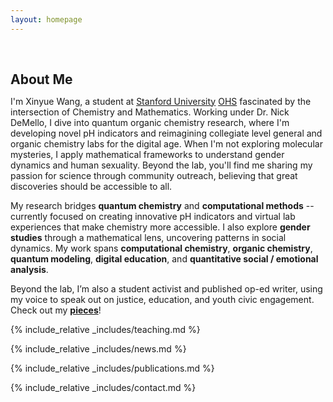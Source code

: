 ```yaml
---
layout: homepage
---
```


<h1 id="about-me"></h1>

<h2 style="margin: 60px 0px 10px;">About Me</h2>

I'm Xinyue Wang, a student at [Stanford University](https://www.stanford.edu/) [OHS](https://ohs.stanford.edu/) fascinated by the intersection of Chemistry and Mathematics. Working under Dr. Nick DeMello, I dive into quantum organic chemistry research, where I'm developing novel pH indicators and reimagining collegiate level general and organic chemistry labs for the digital age. When I'm not exploring molecular mysteries, I apply mathematical frameworks to understand gender dynamics and human sexuality. Beyond the lab, you'll find me sharing my passion for science through community outreach, believing that great discoveries should be accessible to all.

My research bridges **quantum chemistry** and **computational methods** -- currently focused on creating innovative pH indicators and virtual lab experiences that make chemistry more accessible. I also explore **gender studies** through a mathematical lens, uncovering patterns in social dynamics. My work spans **computational chemistry**, **organic chemistry**, **quantum modeling**, **digital education**, and **quantitative social / emotional analysis**.

Beyond the lab, I’m also a student activist and published op-ed writer, using my voice to speak out on justice, education, and youth civic engagement. Check out my **[pieces](https://xinyue.me/opinions)**!

<strong style="color:#e74d3c; font-weight:600; display: none;">
    BLANK.
</strong>


{% include_relative _includes/teaching.md %}

{% include_relative _includes/news.md %}

{% include_relative _includes/publications.md %}

{% include_relative _includes/contact.md %}
